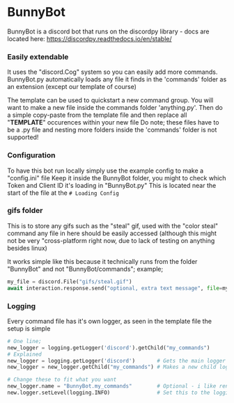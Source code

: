 # BunnyBot
BunnyBot is a discord bot that runs on the discordpy library - docs are located here: https://discordpy.readthedocs.io/en/stable/


### Easily extendable
It uses the "discord.Cog" system so you can easily add more commands.
BunnyBot.py automatically loads any file it finds in the 'commands' folder as an extension (except our template of course)

The template can be used to quickstart a new command group.
You will want to make a new file inside the commands folder 'anything.py'.
Then do a simple copy-paste from the template file and then replace all "__TEMPLATE__" occurences within your new file
Do note; these files have to be a .py file and nesting more folders inside the 'commands' folder is not supported!


### Configuration
To have this bot run locally simply use the example config to make a "config.ini" file
Keep it inside the BunnyBot folder, you might to check which Token and Client ID it's loading in "BunnyBot.py"
This is located near the start of the file at the `# Loading Config`


### gifs folder
This is to store any gifs such as the "steal" gif, used with the "color steal" command
any file in here should be easily accessed (although this might not be very "cross-platform right now, due to lack of testing on anything besides linux)

It works simple like this because it technically runs from the folder "BunnyBot" and not "BunnyBot/commands";
example;
```python
my_file = discord.File("gifs/steal.gif")
await interaction.response.send("optional, extra text message", file=my_file)
```


### Logging
Every command file has it's own logger, as seen in the template file
the setup is simple
```python
# One line;
new_logger = logging.getLogger('discord').getChild("my_commands")
# Explained
new_logger = logging.getLogger('discord')       # Gets the main logger - if we simply used our own the output does not seem to work
new_logger = new_logger.getChild("my_commands") # Makes a new child logger if it does not exist yet

# Change these to fit what you want
new_logger.name = "BunnyBot.my_commands"        # Optional - i like renaming it so it looks cleaner for me on the output
new.logger.setLevel(logging.INFO)               # Set this to the logging level you want to run the bot at
```
